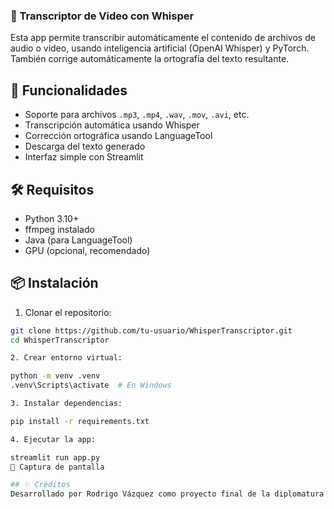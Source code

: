 ### 🧠 Transcriptor de Video con Whisper

Esta app permite transcribir automáticamente el contenido de archivos de audio o video, usando inteligencia artificial (OpenAI Whisper) y PyTorch. También corrige automáticamente la ortografía del texto resultante.

## 🚀 Funcionalidades

- Soporte para archivos `.mp3`, `.mp4`, `.wav`, `.mov`, `.avi`, etc.
- Transcripción automática usando Whisper
- Corrección ortográfica usando LanguageTool
- Descarga del texto generado
- Interfaz simple con Streamlit

## 🛠️ Requisitos

- Python 3.10+
- ffmpeg instalado
- Java (para LanguageTool)
- GPU (opcional, recomendado)

## 📦 Instalación

1. Clonar el repositorio:
```bash
git clone https://github.com/tu-usuario/WhisperTranscriptor.git
cd WhisperTranscriptor

2. Crear entorno virtual:

python -m venv .venv
.venv\Scripts\activate  # En Windows

3. Instalar dependencias:

pip install -r requirements.txt

4. Ejecutar la app:

streamlit run app.py
📸 Captura de pantalla

## ✨ Créditos
Desarrollado por Rodrigo Vázquez como proyecto final de la diplomatura en programación con IA.

